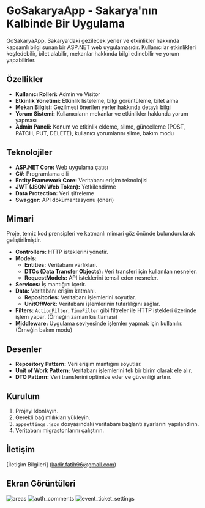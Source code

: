 # GoSakaryaApp - Sakarya'nın Kalbinde Bir Uygulama

GoSakaryaApp, Sakarya'daki gezilecek yerler ve etkinlikler hakkında kapsamlı bilgi sunan bir ASP.NET web uygulamasıdır. Kullanıcılar etkinlikleri keşfedebilir, bilet alabilir, mekanlar hakkında bilgi edinebilir ve yorum yapabilirler.

## Özellikler

* **Kullanıcı Rolleri:** Admin ve Visitor
* **Etkinlik Yönetimi:** Etkinlik listeleme, bilgi görüntüleme, bilet alma
* **Mekan Bilgisi:** Gezilmesi önerilen yerler hakkında detaylı bilgi
* **Yorum Sistemi:** Kullanıcıların mekanlar ve etkinlikler hakkında yorum yapması
* **Admin Paneli:** Konum ve etkinlik ekleme, silme, güncelleme (POST, PATCH, PUT, DELETE), kullanıcı yorumlarını silme, bakım modu

## Teknolojiler

* **ASP.NET Core:** Web uygulama çatısı
* **C#:** Programlama dili
* **Entity Framework Core:** Veritabanı erişim teknolojisi
* **JWT (JSON Web Token):** Yetkilendirme
* **Data Protection:** Veri şifreleme
* **Swagger:** API dökümantasyonu (öneri)


## Mimari

Proje, temiz kod prensipleri ve katmanlı mimari göz önünde bulundurularak geliştirilmiştir.

* **Controllers:** HTTP isteklerini yönetir.
* **Models:**
    * **Entities:** Veritabanı varlıkları.
    * **DTOs (Data Transfer Objects):** Veri transferi için kullanılan nesneler.
    * **RequestModels:** API isteklerini temsil eden nesneler.
* **Services:** İş mantığını içerir.
* **Data:** Veritabanı erişim katmanı.
    * **Repositories:** Veritabanı işlemlerini soyutlar.
    * **UnitOfWork:** Veritabanı işlemlerinin tutarlılığını sağlar.
* **Filters:** `ActionFilter`, `TimeFilter` gibi filtreler ile HTTP istekleri üzerinde işlem yapar.  (Örneğin zaman kısıtlaması)
* **Middleware:** Uygulama seviyesinde işlemler yapmak için kullanılır. (Örneğin bakım modu)


## Desenler

* **Repository Pattern:** Veri erişim mantığını soyutlar.
* **Unit of Work Pattern:** Veritabanı işlemlerini tek bir birim olarak ele alır.
* **DTO Pattern:** Veri transferini optimize eder ve güvenliği artırır.


## Kurulum

1. Projeyi klonlayın.
2. Gerekli bağımlılıkları yükleyin.
3. `appsettings.json` dosyasındaki veritabanı bağlantı ayarlarını yapılandırın.
4. Veritabanı migrastonlarını çalıştırın.


## İletişim

[İletişim Bilgileri] (kadir.fatih96@gmail.com)


## Ekran Görüntüleri

![areas](https://github.com/user-attachments/assets/32d8a112-4fd2-44f1-96e6-fe1443563d90)
![auth_comments](https://github.com/user-attachments/assets/8e669065-1f84-44d5-afbe-90116ce5f57d)
![event_ticket_settings](https://github.com/user-attachments/assets/e80d4a34-1cf0-4fb3-87e6-d1ecd26cc3a9)

